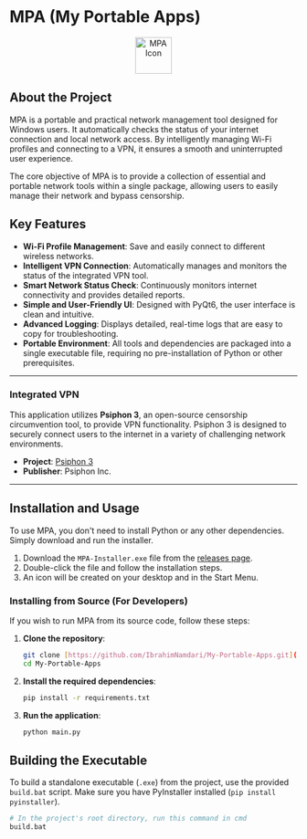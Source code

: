 # MPA (My Portable Apps)

<p align="center">
  <img src="icon64.ico" alt="MPA Icon" width="64" height="64">
</p>

## About the Project

MPA is a portable and practical network management tool designed for Windows users. It automatically checks the status of your internet connection and local network access. By intelligently managing Wi-Fi profiles and connecting to a VPN, it ensures a smooth and uninterrupted user experience.

The core objective of MPA is to provide a collection of essential and portable network tools within a single package, allowing users to easily manage their network and bypass censorship.

## Key Features

- **Wi-Fi Profile Management**: Save and easily connect to different wireless networks.
- **Intelligent VPN Connection**: Automatically manages and monitors the status of the integrated VPN tool.
- **Smart Network Status Check**: Continuously monitors internet connectivity and provides detailed reports.
- **Simple and User-Friendly UI**: Designed with PyQt6, the user interface is clean and intuitive.
- **Advanced Logging**: Displays detailed, real-time logs that are easy to copy for troubleshooting.
- **Portable Environment**: All tools and dependencies are packaged into a single executable file, requiring no pre-installation of Python or other prerequisites.

---

### Integrated VPN

This application utilizes **Psiphon 3**, an open-source censorship circumvention tool, to provide VPN functionality. Psiphon 3 is designed to securely connect users to the internet in a variety of challenging network environments.

- **Project**: [Psiphon 3](https://github.com/Psiphon-Inc/psiphon)
- **Publisher**: Psiphon Inc.

---

## Installation and Usage

To use MPA, you don't need to install Python or any other dependencies. Simply download and run the installer.

1.  Download the `MPA-Installer.exe` file from the [releases page](https://github.com/IbrahimNamdari/My-Portable-Apps/releases).
2.  Double-click the file and follow the installation steps.
3.  An icon will be created on your desktop and in the Start Menu.

### Installing from Source (For Developers)

If you wish to run MPA from its source code, follow these steps:

1.  **Clone the repository**:
    ```bash
    git clone [https://github.com/IbrahimNamdari/My-Portable-Apps.git](https://github.com/IbrahimNamdari/My-Portable-Apps.git)
    cd My-Portable-Apps
    ```
2.  **Install the required dependencies**:
    ```bash
    pip install -r requirements.txt
    ```
3.  **Run the application**:
    ```bash
    python main.py
    ```

## Building the Executable

To build a standalone executable (`.exe`) from the project, use the provided `build.bat` script. Make sure you have PyInstaller installed (`pip install pyinstaller`).

```bash
# In the project's root directory, run this command in cmd
build.bat
```
